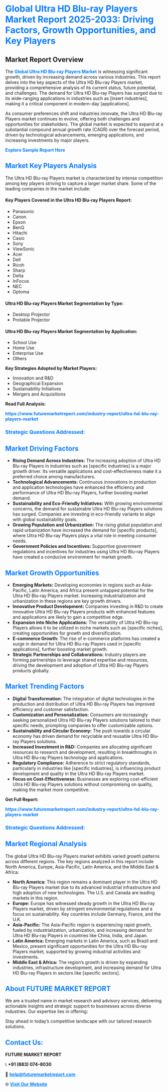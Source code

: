 <h1 style="color: #007BFF;">Global Ultra HD Blu-ray Players Market Report 2025-2033: Driving Factors, Growth Opportunities, and Key Players</h1>

<section id="overview">
<h2>Market Report Overview</h2>
<p>The <a href="https://www.futuremarketreport.com/industry-report/ultra-hd-blu-ray-players-market" style="color: #007BFF; text-decoration: none;"><strong>Global Ultra HD Blu-ray Players Market</strong></a> is witnessing significant growth, driven by increasing demand across various industries. This report delves into the key aspects of the Ultra HD Blu-ray Players market, providing a comprehensive analysis of its current status, future potential, and challenges. The demand for Ultra HD Blu-ray Players has surged due to its wide-ranging applications in industries such as [insert industries], making it a critical component in modern-day [applications].</p>
<p>As consumer preferences shift and industries innovate, the Ultra HD Blu-ray Players market continues to evolve, offering both challenges and opportunities for stakeholders. The global market is expected to expand at a substantial compound annual growth rate (CAGR) over the forecast period, driven by technological advancements, emerging applications, and increasing investments by major players.</p>
</section>

<section id="overview">
<p><a href="https://www.futuremarketreport.com/request-sample/reportId=85911" style="color: #007BFF; text-decoration: none;"><strong>Explore Sample Report Here</strong></a></p>
</section>

<section id="key-players">
<h2 style="color: #007BFF;">Market Key Players Analysis</h2>
<p>The Ultra HD Blu-ray Players market is characterized by intense competition among key players striving to capture a larger market share. Some of the leading companies in the market include:</p>
<h4>Key Players Covered in the Ultra HD Blu-ray Players Report:</h4>
<ul><li>Panasonic</li><li>Canon</li><li>Epson</li><li>BenQ</li><li>Hitachi</li><li>Casio</li><li>Sony</li><li>ViewSonic</li><li>Acer</li><li>Dell</li><li>Ricoh</li><li>Sharp</li><li>Delta</li><li>InFocus</li><li>NEC</li><li>Optoma</li></ul>
<h4>Ultra HD Blu-ray Players Market Segmentation by Type:</h4>
<ul><li>Desktop Projector</li><li>Protable Projector</li></ul>

<h4>Ultra HD Blu-ray Players Market Segmentation by Application:</h4>
<ul><li>School Use</li><li>Home Use</li><li>Enterprise Use</li><li>Others</li></ul>
<p><strong>Key Strategies Adopted by Market Players:</strong></p>
<ul>
<li>Innovation and R&D</li>
<li>Geographical Expansion</li>
<li>Sustainability Initiatives</li>
<li>Mergers and Acquisitions</li>
</ul>
</section>

<section>
<p><strong>Read Full Analysis: </strong></p><a href="https://www.futuremarketreport.com/industry-report/ultra-hd-blu-ray-players-market" style="color: #007BFF; text-decoration: none;"><strong>https://www.futuremarketreport.com/industry-report/ultra-hd-blu-ray-players-market</strong></a>
<h3 style="color: #007BFF;">Strategic Questions Addressed:</h3>
</section>

<section id="driving-factors">
<h2 style="color: #007BFF;">Market Driving Factors</h2>
<ul>
<li><strong>Rising Demand Across Industries:</strong> The increasing adoption of Ultra HD Blu-ray Players in industries such as [specific industries] is a major growth driver. Its versatile applications and cost-effectiveness make it a preferred choice among manufacturers.</li>
<li><strong>Technological Advancements:</strong> Continuous innovations in production and application technologies have enhanced the efficiency and performance of Ultra HD Blu-ray Players, further boosting market demand.</li>
<li><strong>Sustainability and Eco-Friendly Initiatives:</strong> With growing environmental concerns, the demand for sustainable Ultra HD Blu-ray Players solutions has surged. Companies are investing in eco-friendly variants to align with global sustainability goals.</li>
<li><strong>Growing Population and Urbanization:</strong> The rising global population and rapid urbanization have increased the demand for [specific products], where Ultra HD Blu-ray Players plays a vital role in meeting consumer needs.</li>
<li><strong>Government Policies and Incentives:</strong> Supportive government regulations and incentives for industries using Ultra HD Blu-ray Players have created a conducive environment for market growth.</li>
</ul>
</section>

<section id="growth-opportunities">
<h2 style="color: #007BFF;">Market Growth Opportunities</h2>
<ul>
<li><strong>Emerging Markets:</strong> Developing economies in regions such as Asia-Pacific, Latin America, and Africa present untapped potential for the Ultra HD Blu-ray Players market. Increasing industrialization and urbanization in these regions are key growth drivers.</li>
<li><strong>Innovative Product Development:</strong> Companies investing in R&D to create innovative Ultra HD Blu-ray Players products with enhanced features and applications are likely to gain a competitive edge.</li>
<li><strong>Expansion into Niche Applications:</strong> The versatility of Ultra HD Blu-ray Players allows it to be utilized in niche markets such as [specific niches], creating opportunities for growth and diversification.</li>
<li><strong>E-commerce Growth:</strong> The rise of e-commerce platforms has created a surge in demand for Ultra HD Blu-ray Players used in [specific applications], further boosting market growth.</li>
<li><strong>Strategic Partnerships and Collaborations:</strong> Industry players are forming partnerships to leverage shared expertise and resources, driving the development and adoption of Ultra HD Blu-ray Players products globally.</li>
</ul>
</section>

<section id="trending-factors">
<h2 style="color: #007BFF;">Market Trending Factors</h2>
<ul>
<li><strong>Digital Transformation:</strong> The integration of digital technologies in the production and distribution of Ultra HD Blu-ray Players has improved efficiency and customer satisfaction.</li>
<li><strong>Customization and Personalization:</strong> Consumers are increasingly seeking personalized Ultra HD Blu-ray Players solutions tailored to their specific needs, prompting companies to offer customizable options.</li>
<li><strong>Sustainability and Circular Economy:</strong> The push towards a circular economy has driven demand for recyclable and reusable Ultra HD Blu-ray Players solutions.</li>
<li><strong>Increased Investment in R&D:</strong> Companies are allocating significant resources to research and development, resulting in breakthroughs in Ultra HD Blu-ray Players technology and applications.</li>
<li><strong>Regulatory Compliance:</strong> Adherence to strict regulatory standards, particularly in industries like [specific industries], is influencing product development and quality in the Ultra HD Blu-ray Players market.</li>
<li><strong>Focus on Cost-Effectiveness:</strong> Businesses are exploring cost-efficient Ultra HD Blu-ray Players solutions without compromising on quality, making the market more competitive.</li>
</ul>
</section>

<section>
<p><strong>Get Full Report: </strong></p><a href="https://www.futuremarketreport.com/industry-report/ultra-hd-blu-ray-players-market" style="color: #007BFF; text-decoration: none;"><strong>https://www.futuremarketreport.com/industry-report/ultra-hd-blu-ray-players-market</strong></a>
<h3 style="color: #007BFF;">Strategic Questions Addressed:</h3>
</section>


<section id="regional-analysis">
<h2 style="color: #007BFF;">Market Regional Analysis</h2>
<p>The global Ultra HD Blu-ray Players market exhibits varied growth patterns across different regions. The key regions analyzed in this report include North America, Europe, Asia-Pacific, Latin America, and the Middle East & Africa:</p>
<ul>
<li><strong>North America:</strong> This region remains a dominant player in the Ultra HD Blu-ray Players market due to its advanced industrial infrastructure and high adoption of new technologies. The U.S. and Canada are leading markets in this region.</li>
<li><strong>Europe:</strong> Europe has witnessed steady growth in the Ultra HD Blu-ray Players market, driven by stringent environmental regulations and a focus on sustainability. Key countries include Germany, France, and the U.K.</li>
<li><strong>Asia-Pacific:</strong> The Asia-Pacific region is experiencing rapid growth, fueled by industrialization, urbanization, and increasing demand for Ultra HD Blu-ray Players in countries like China, India, and Japan.</li>
<li><strong>Latin America:</strong> Emerging markets in Latin America, such as Brazil and Mexico, present significant opportunities for the Ultra HD Blu-ray Players market, supported by growing industrial activities and investments.</li>
<li><strong>Middle East & Africa:</strong> The region’s growth is driven by expanding industries, infrastructure development, and increasing demand for Ultra HD Blu-ray Players in sectors like [specific sectors].</li>
</ul>
</section>

<footer>
<h2 style="color: #007BFF;">About FUTURE MARKET REPORT</h2>
<p>We are a trusted name in market research and advisory services, delivering actionable insights and strategic support to businesses across diverse industries. Our expertise lies in offering:</p>

<p>Stay ahead in today’s competitive landscape with our tailored research solutions.</p>

<h2 style="color: #007BFF;">Contact Us:</h2>
<p><strong>FUTURE MARKET REPORT</strong></p>
<p>📞 <strong>+91 (883) 074-8030</strong></p>
<p>📧 <strong><a href="mailto:help@futuremarketreport.com" style="color: #007BFF;">help@futuremarketreport.com</a></strong></p>
<p>🌐 <strong><a href="https://www.futuremarketreport.com/" style="color: #007BFF;">Visit Our Website</a></strong></p>
</footer>